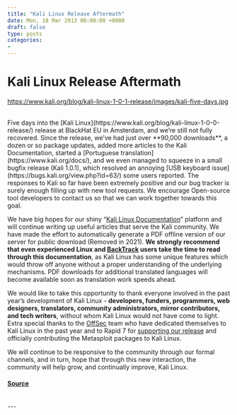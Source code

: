 ```yaml
---
title: "Kali Linux Release Aftermath"
date: Mon, 18 Mar 2013 00:00:00 +0000
draft: false
type: posts
categories: 
- 
---
```

# Kali Linux Release Aftermath
https://www.kali.org/blog/kali-linux-1-0-1-release/images/kali-five-days.jpg
<br/>

<br/>
Five days into the [Kali Linux](https://www.kali.org/blog/kali-linux-1-0-0-release/) release at BlackHat EU in Amsterdam, and we’re still not fully recovered. Since the release, we’ve had just over **90,000 downloads**, a dozen or so package updates, added more articles to the Kali Documentation, started a [Portuguese translation](https://www.kali.org/docs/), and we even managed to squeeze in a small bugfix release (Kali 1.0.1), which resolved an annoying [USB keyboard issue](https://bugs.kali.org/view.php?id=63/) some users reported. The responses to Kali so far have been extremely positive and our bug tracker is surely enough filling up with new tool requests. We encourage Open-source tool developers to contact us so that we can work together towards this goal.

We have big hopes for our shiny “[Kali Linux Documentation](https://www.kali.org/docs/)” platform and will continue writing up useful articles that serve the Kali community. We have made the effort to automatically generate a PDF offline version of our server for public download (Removed in 2021). **We strongly recommend that even experienced Linux and [BackTrack](https://www.backtrack-linux.org/) users take the time to read through this documentation**, as Kali Linux has some unique features which would throw off anyone without a proper understanding of the underlying mechanisms. PDF downloads for additional translated languages will become available soon as translation work speeds ahead.

We would like to take this opportunity to thank everyone involved in the past year’s development of Kali Linux - **developers, funders, programmers, web designers, translators, community administrators, mirror contributors, and tech writers**, without whom Kali Linux would not have come to light. Extra special thanks to the [OffSec](https://www.offsec.com/) team who have dedicated themselves to Kali Linux in the past year and to Rapid 7 for [supporting our release](https://blog.rapid7.com/2013/03/13/metasploit-now-supports-kali-linux-the-evolution-of-backtrack/) and officially contributing the Metasploit packages to Kali Linux.

We will continue to be responsive to the community through our formal channels, and in turn, hope that through this new interaction, the community will help grow, and continually improve, Kali Linux.

#### [Source](https://www.kali.org/blog/kali-linux-1-0-1-release/)

<br/>
---
